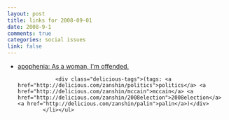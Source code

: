 ```yaml
--- 
layout: post
title: links for 2008-09-01
date: 2008-9-1
comments: true
categories: social issues
link: false
---
```

<ul class="delicious"><li>
                <div class="delicious-link"><a href="http://www.zephoria.org/thoughts/archives/2008/08/29/as_a_woman_im_o.html">apophenia: As a woman, I&#039;m offended.</a></div>
                
                <div class="delicious-tags">(tags: <a href="http://delicious.com/zanshin/politics">politics</a> <a href="http://delicious.com/zanshin/mccain">mccain</a> <a href="http://delicious.com/zanshin/2008election">2008election</a> <a href="http://delicious.com/zanshin/palin">palin</a>)</div>
            </li></ul>

